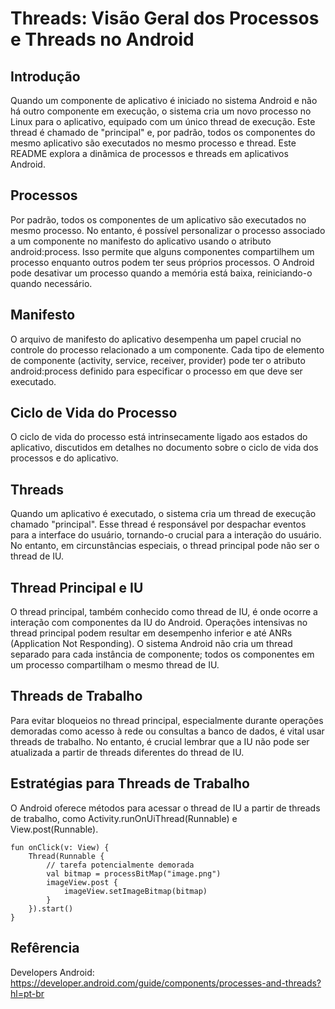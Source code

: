 # Threads: Visão Geral dos Processos e Threads no Android
## Introdução
Quando um componente de aplicativo é iniciado no sistema Android e não há outro componente em execução, o sistema cria um novo processo no Linux para o aplicativo, equipado com um único thread de execução. Este thread é chamado de "principal" e, por padrão, todos os componentes do mesmo aplicativo são executados no mesmo processo e thread. Este README explora a dinâmica de processos e threads em aplicativos Android.

## Processos
Por padrão, todos os componentes de um aplicativo são executados no mesmo processo. No entanto, é possível personalizar o processo associado a um componente no manifesto do aplicativo usando o atributo android:process. Isso permite que alguns componentes compartilhem um processo enquanto outros podem ter seus próprios processos. O Android pode desativar um processo quando a memória está baixa, reiniciando-o quando necessário.

## Manifesto
O arquivo de manifesto do aplicativo desempenha um papel crucial no controle do processo relacionado a um componente. Cada tipo de elemento de componente (activity, service, receiver, provider) pode ter o atributo android:process definido para especificar o processo em que deve ser executado.

## Ciclo de Vida do Processo
O ciclo de vida do processo está intrinsecamente ligado aos estados do aplicativo, discutidos em detalhes no documento sobre o ciclo de vida dos processos e do aplicativo.

## Threads
Quando um aplicativo é executado, o sistema cria um thread de execução chamado "principal". Esse thread é responsável por despachar eventos para a interface do usuário, tornando-o crucial para a interação do usuário. No entanto, em circunstâncias especiais, o thread principal pode não ser o thread de IU.

## Thread Principal e IU
O thread principal, também conhecido como thread de IU, é onde ocorre a interação com componentes da IU do Android. Operações intensivas no thread principal podem resultar em desempenho inferior e até ANRs (Application Not Responding). O sistema Android não cria um thread separado para cada instância de componente; todos os componentes em um processo compartilham o mesmo thread de IU.

## Threads de Trabalho
Para evitar bloqueios no thread principal, especialmente durante operações demoradas como acesso à rede ou consultas a banco de dados, é vital usar threads de trabalho. No entanto, é crucial lembrar que a IU não pode ser atualizada a partir de threads diferentes do thread de IU.

## Estratégias para Threads de Trabalho
O Android oferece métodos para acessar o thread de IU a partir de threads de trabalho, como Activity.runOnUiThread(Runnable) e View.post(Runnable).

```
fun onClick(v: View) {
    Thread(Runnable {
        // tarefa potencialmente demorada
        val bitmap = processBitMap("image.png")
        imageView.post {
            imageView.setImageBitmap(bitmap)
        }
    }).start()
}
```

## Refêrencia
Developers Android: https://developer.android.com/guide/components/processes-and-threads?hl=pt-br
